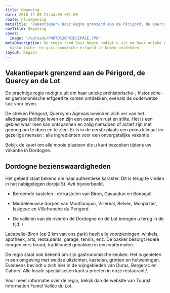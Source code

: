 ```yaml
---
title: Omgeving
date: 2016-12-05 21:44:00 +01:00
route: nl/omgeving
metaTitle: 'Vakantiepark Bosc Negre grenzend aan de Périgord, de Quercy en de Lot  '
navTitle: Omgeving
cover:
  image: "/uploads/PHOTO%20PRINCIPALE.JPG"
metaDescription: De regio rond Bosc Nègre nodigt u uit om haar unieke prehistorische-,
  historische- en gastronomische erfgoed te komen ontdekken
layout: Region
---
```


## Vakantiepark grenzend aan de Périgord, de Quercy en de Lot

De prachtige regio nodigt u uit om haar unieke prehistorische-, historische- en gastronomische erfgoed te komen ontdekken, evenals de ouderwetse lust voor leven.

De streken Périgord, Quercy en Agenais bevinden zich ver van het alledaagse jachtige leven en zijn een oase van rust en stilte. Het is een gebied waar men kan ontspannen en zalig nietsdoen of actief zijn met genoeg om te doen en te zien. Er is in de eerste plaats een prima klimaat en gezellige mensen : alle ingrediënten voor een onvergetelijke vakantie !

Bekijk de kaart om alle mooie plaatsen die u kunt bezoeken tijdens uw vakantie in Dordogne.

## Dordogne bezienswaardigheden

Het gebied staat bekend om haar authentieke karakter. Dit is terug te vinden in het nabijgelegen dorpje St. Avit bijvoorbeeld.

* Beroemde kastelen : de kastelen van Biron, Gavaudun en Bonaguil

* Middeleeuwse dorpen van Monflanquin, Villeréal, Belvès, Monpazier, Issigeac en Villefranche du Perigord

* De valleien van de rivieren de Dordogne en de Lot brengen u terug in de tijd. \


Lacapelle-Biron (op 2 km van ons park) heeft alle voorzieningen: winkels, apotheek, arts, restaurants, garage, tennis, enz. De bakker bezorgt iedere morgen vers brood, traditioneel gebakken in een watermolen.

De regio staat ook bekend om zijn gastronomische keuken. Het is genieten in een omgeving met weidse uitzichten, kastelen, grotten en holwoningen. Eveneens bevindt u zich hier in de wijngebieden van Duras, Bergerac en Cahors! Alle locale specialiseiten kunt u proefen in onze restaurant.\

Voor meer informatie over de regio, bekijk dan de website van Tourist Information Fumel Vallée du Lot.